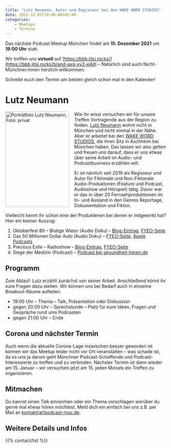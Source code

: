 ```yaml
---
title: "Lutz Neumann, Autor und Regisseur bei den WAKE WORD STUDIOS"
date: 2021-12-01T19:00:00+01:00
categories:
    - Meetups
    - Termine
---
```

Das nächste Podcast Meetup München findet am
__15. Dezember 2021__
um
__19:00 Uhr__
statt.

Wir treffen uns __virtuell__ auf [https://bbb.jitsi.rocks/](https://bbb.jitsi.rocks/b/and-axg-xy2-e4d) – Natürlich sind auch Nicht-Münchner:innen herzlich willkommen.

Schreibt euch den Termin am besten gleich schon mal in den Kalender!


# Lutz Neumann

<img src="/images/people/lutz-neumann.png" alt="Porträtfoto Lutz Neumann, Foto: privat" title="Lutz Neumann, Foto: privat" width="200" height="300" style="float: left; margin: 0 1rem 0 0" />

Wie ihr wisst versuchen wir für unsere Treffen Vortragende aus der Region zu finden.
[Lutz Neumann](http://lutz-neumann.net) wohnt nicht in München und nicht einmal in der Nähe. 
Aber er arbeitet bei den [WAKE WORD STUDIOS](https://wakewordstudios.de), die ihren Sitz in Aschheim bei München haben. 
Das lassen wir also gelten und freuen uns darauf, dass er uns etwas über seine Arbeit im Audio- und Podcastbusiness erzählen will. 

Er ist nämlich seit 2019 als Regisseur und Autor für Fiktonale und Non-Fiktonale Audio-Produktonen (Feature und Podcast, Audioshow und Hörspiel) tätig. 
Davor war er das in über 20 Fernsehproduktionen im In- und Ausland in den Genres Reportage, Dokumentation und Fikton.

Vielleicht kennt ihr schon eine der Produktenen bei denen er mitgewirkt hat?
Hier ein kleiner Auszug:

1. Oktoberfest 80 – Blutige Wiesn (Audio Doku) – [Blog-Eintrag](https://lutzneumannblog.wordpress.com/2020/09/04/40-jahrestag-des-wiesn-attentats-1980/), [FYEO-Seite](https://www.fyeo.de/originals/oktoberfest-80-blutige-wiesn)
1. Das 50 Millionen Dollar Auto (Audio Doku) – [FYEO-Seite](https://www.fyeo.de/originals/das-50-millionen-dollar-auto), [Apple Podcasts](https://podcasts.apple.com/de/podcast/das-50-millionen-dollar-auto/id1562302043)
1. Precious Exile – Radioshow – [Blog-Eintrag](https://lutzneumannnet.wordpress.com/2020/04/25/precious-exile-eine-radio-podcast-show/), [FYEO-Seite](https://www.fyeo.de/originals/precious-exile)
1. Siege der Medizin (Podcast) – [Podcast bei gesundheit-hören.de](https://www.apotheken-umschau.de/podcast/serie/siege-der-medizin-804639.html)

## Programm

Zum Ablauf: 
Lutz erzählt zunächst von seiner Arbeit. 
Anschließend könnt ihr eure Fragen dazu stellen. 
Wir können uns bei Bedarf auch in einzelne Breakout-Räume aufteilen.

- 19:00 Uhr – Thema – Talk, Präsentation oder Diskussion
- gegen 20:00 Uhr – Sprechstunde – Platz für eure Ideen, Fragen und Gespräche rund ums Podcasten
- gegen 21:00 Uhr – Ende

## Corona und nächster Termin

Auch wenn die aktuelle Corona-Lage inzwischen besser geworden ist können wir das Meetup leider nicht vor Ort veranstalten – was schade ist, da es uns ja darum geht Münchner Podcast-Schaffende und Podcast-Interessierte zu treffen und zu verbinden. 
Nächster Termin ist dann wieder am 15. Januar – wir versuchen jetzt am 15. jeden Monats ein Treffen zu organisieren.

## Mitmachen

Du kannst einen Talk einreichen oder ein Thema vorschlagen worüber du gerne mal etwas hören möchtest. 
Meld dich ein einfach bei uns z.B. per Mail an [kontakt[at]podcast-muc.de](mailto:kontakt[at]podcast-muc.de).


## Weitere Details und Infos

{{% contact/list %}}
